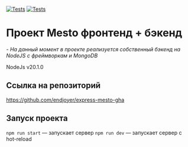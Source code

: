 [![Tests](../../actions/workflows/tests-13-sprint.yml/badge.svg)](../../actions/workflows/tests-13-sprint.yml) [![Tests](../../actions/workflows/tests-14-sprint.yml/badge.svg)](../../actions/workflows/tests-14-sprint.yml)

# Проект Mesto фронтенд + бэкенд

_- На данный момент в проекте реализуется собственный бэкенд на NodeJS с фреймворкам и MongoDB_

NodeJs v20.1.0

## Ссылка на репозиторий

https://github.com/endjoyer/express-mesto-gha

## Запуск проекта

`npm run start` — запускает сервер
`npm run dev` — запускает сервер с hot-reload
